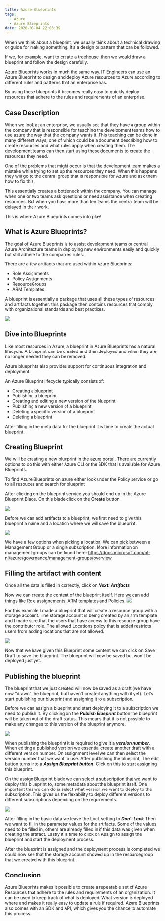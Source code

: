 ```yaml
---
title: Azure-Blueprints
tags:
  - Azure
  - Azure Blueprints
date: 2020-03-04 22:03:39
---
```



When we think about a blueprint, we usually think about a technical drawing or guide for making something. 
It’s a design or pattern that can be followed. 

If we, for example, want to create a treehouse, then we would draw a blueprint and follow the design carefully. 

Azure Blueprints works in much the same way. IT Engineers can use an Azure Blueprint to design and deploy Azure 
resources to Azure according to different rules and patterns that an enterprise has.

By using these blueprints it becomes really easy to quickly deploy resources that adhere to the rules
and requirements of an enterprise.

Case Description
---

When we look at an enterprise, we usually see that they have a group within the company that is responsible for teaching the development teams how to use azure the way that the company wants it. 
This teaching can be done in many different ways, one of which could be a document describing how to create resources and what rules apply when creating them. 
The development teams can then start using these documents to create the resources they need.  

One of the problems that might occur is that the development team makes a mistake while trying to set up the resources they need. When this happens they will go to the central group that is responsible for Azure and ask them how to fix this.  

This essentially creates a bottleneck within the company. You can manage when one or two teams ask questions or need assistance when creating resources. But when you have more than ten teams the central team will be delayed in their work.  

This is where Azure Blueprints comes into play!

What is Azure Blueprints?
---
The goal of Azure Blueprints is to  assist development teams or central Azure Architecture teams in deploying new environments easily and quickly but still adhere to the companies rules. 

There are a few artifacts that are used within Azure Blueprints: 
- Role Assignments 
- Policy Assignments 
- ResourceGroups 
- ARM Templates 

A blueprint is essentially a package that uses all these types of resources and artifacts together. this package then contains resources that comply with organizational standards and best practices. 

<img src="/images/azure-blueprints/blueprint-diagram.png" />
 
Dive into Blueprints
---

Like most resources in Azure, a blueprint in Azure Blueprints has a natural lifecycle. A blueprint can be created and then deployed and when they are no longer needed they can be removed. 

Azure blueprints also provides support for continuous integration and deployment. 

An Azure Blueprint lifecycle typically consists of: 
- Creating a blueprint 
- Publishing a blueprint 
- Creating and editing a new version of the blueprint 
- Publishing a new version of a  blueprint 
- Deleting a specific version  of a blueprint 
- Deleting a blueprint 

After filling in the meta data for the blueprint it is time to create the actual blueprint.  

Creating Blueprint 
--- 
We will be creating a new blueprint in the azure portal. There are currently options to do this with either Azure CLI or the SDK that is available for Azure Blueprints. 

To find Azure Blueprints on azure either look under the Policy service or go to all resouces and search for blueprint 

After clicking on the blueprint service you should end up in the Azure Blueprint Blade. On this blade click on the **Create** button 

<img src="/images/azure-blueprints/create-blueprint.png" />

Before we can add artifacts to a blueprint, we first need to give this blueprint a name and a location where we will save the blueprint.

<img src="/images/azure-blueprints/blueprint-metadata.png" />

We have a few options when picking a location. We can pick between a Management Group or a single subscription.
More information on management groups can be found here: https://docs.microsoft.com/nl-nl/azure/governance/management-groups/overview

Filling the artifact with content
---
Once all the data is filled in correctly, click on ***Next: Artifacts***

Now we can create the content of the blueprint itself. Here we can add things like Role assignements, ARM templates and Policies.
<img src="/images/azure-blueprints/add-artifact.png" />

For this example I made a blueprint that will create a resource group with a storage account. The storage account is being created by an arm template and I made sure that the users that have 
access to this resource group have the contributor role. The allowed Locations policy that is added restricts users from adding locations that are not allowed.

<img src="/images/azure-blueprints/blueprint-artifacts.png" />

Now that we have given this Blueprint some content we can click on Save Draft to save the blueprint. The blueprint will now be saved but won’t be deployed just yet.

Publishing the blueprint
---
The blueprint that we just created will now be saved  as a draft (we have now “drawn” the blueprint, but haven’t created anything with it yet). Let’s start publishing our blueprint and assigning it to a subscription.

Before we can assign a blueprint and start deploying it to a subscription we need to publish it. By clicking on the ***Publish Blueprint*** button the blueprint will be taken out of the draft status. This means that it is not possible to make any changes to this version of the blueprint anymore.

<img src="/images/azure-blueprints/publish-blueprint.png" />

When publishing the blueprint it is required to give it a ***version number***. When editing a published version we essential create another draft with a different version number. On assignment level we can then select the version number that we want to use.
After publishing the blueprint, The edit button turns into a ***Assign Blueprint button***. Click on this to start assigning this blueprint.

On the assign Blueprint blade we can select a subscription that we want to deploy this blueprint to, some metadata about the blueprint itself. One important this we can do is select what version we want to deploy to the subscription. This gives us the flexability to deploy different versions to different subscriptions depending on the requirements.

<img src="/images/azure-blueprints/assign-blueprint.png" />

After filling in the basic data we leave the Lock setting to ***Don’t Lock***
Then we want to fill in the parameter values for the artifacts. Some of the values need to be filled in, others are already filled in if this data was given when creating the artifact.
Lastly it is time to click on Assign to assign the blueprint and start the deployment process.

After the blueprint is assigned and the deployment process is completed we could now see that the storage account showed up in the resourcegroup that we created with this blueprint.

Conclusion 
---
Azure Blueprints makes it possible to create a repeatable set of Azure Resources that adhere to the rules and requirements of an organization. 
It can be used to keep track of what is deployed. What version is deployed where and makes it really easy to update a rule if required. 
Azure Blueprints also comes with an SDK and API, which gives you the chance to automate this process.

